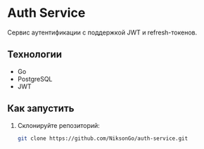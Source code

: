# Auth Service

Сервис аутентификации с поддержкой JWT и refresh-токенов.

## Технологии
- Go
- PostgreSQL
- JWT

## Как запустить
1. Склонируйте репозиторий:
   ```bash
   git clone https://github.com/NiksonGo/auth-service.git
